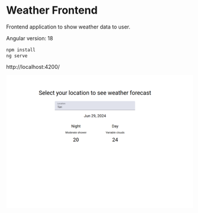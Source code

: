 # Weather Frontend

Frontend application to show weather data to user.

Angular version: 18

```
npm install
ng serve
```

http://localhost:4200/

![image](frontend-view.png)
